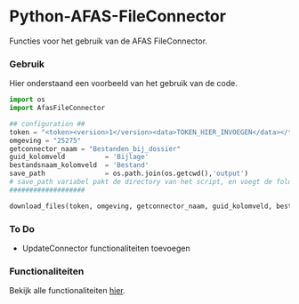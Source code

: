 
# Python-AFAS-FileConnector
Functies  voor het gebruik van de AFAS FileConnector.

### Gebruik
Hier onderstaand een voorbeeld van het gebruik van de code.

```python
import os
import AfasFileConnector

## configuration ##
token = "<token><version>1</version><data>TOKEN_HIER_INVOEGEN</data></token>"
omgeving = "25275"
getconnector_naam = "Bestanden_bij_dossier"
guid_kolomveld          = 'Bijlage'
bestandsnaam_kolomveld  = 'Bestand'
save_path               = os.path.join(os.getcwd(),'output') 
# save_path variabel pakt de directory van het script, en voegt de folder 'output' toe aan dit path
###################

download_files(token, omgeving, getconnector_naam, guid_kolomveld, bestandsnaam_kolomveld, 0, 50, save_path)
```


### To Do
- UpdateConnector functionaliteiten toevoegen

### Functionaliteiten
Bekijk alle functionaliteiten [hier](https://github.com/jaelpijpers/Python-AFAS-FileConnector/blob/main/FUNCTIONALITEITEN.md).


